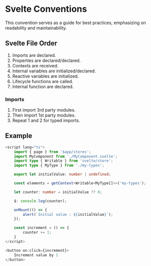 # Svelte Conventions

This convention serves as a guide for best practices, emphasizing on readability and maintainability.

## Svelte File Order

1. Imports are declared.
2. Properties are declared/declared.
3. Contexts are received.
4. Internal variables are initialized/declared.
5. Reactive variables are initialized.
6. Lifecycle functions are called.
7. Internal function are declared.

### Imports

1. First import 3rd party modules.
2. Then import 1st party modules.
3. Repeat 1 and 2 for typed imports.

## Example

```ts
<script lang="ts">
    import { page } from '$app/stores';
    import MyComponent from './MyComponent.svelte';
    import type { Writable } from 'svelte/store';
    import type { MyType } from './my-types';

    export let initialValue: number | undefined;

    const elements = getContext<Writable<MyType[]>>('my-types');

    let counter: number = initialValue ?? 0;

    $: console.log(counter);

    onMount(() => {
        alert(`Initial value : ${initialValue}`);
    });

    const increment = () => {
        counter += 1;
    }
</script>

<button on:click={increment}>
    Increment value by 1
</button>
```
